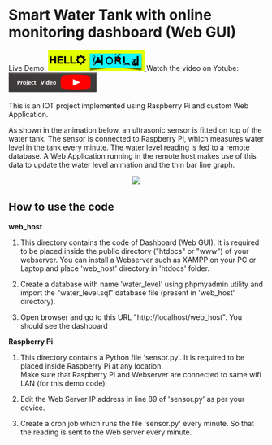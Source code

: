 # Smart Water Tank with online monitoring dashboard (Web GUI)
<p align="left">
Live Demo: <a href='https://helloworld.co.in/water-tank' target='_blank'>
   <img src='https://github.com/jiteshsaini/files/blob/main/img/logo3.gif' height='40px'>
</a> Watch the video on Yotube: 
<a href='https://youtu.be/7uLuwq3Zd_M' target='_blank'>
   <img src='https://github.com/jiteshsaini/files/blob/main/img/btn_youtube.png' height='40px'>
</a>
</p>

This is an IOT project implemented using Raspberry Pi and custom Web Application. 

As shown in the animation below, an ultrasonic sensor is fitted on top of the water tank. The sensor is connected to Raspberry Pi, which measures water level in the tank every minute. The water level reading is fed to a remote database. A Web Application running in the remote host makes use of this data to update the water level animation and the thin bar line graph.

<p align="center">
   <img src="https://helloworld.co.in/custom_php/img/watertank_overview.gif">
</p>

## How to use the code

**web_host**
1. This directory contains the code of Dashboard (Web GUI). It is required to be placed inside the public directory ("htdocs" or "www") of your webserver.
You can install a Webserver such as XAMPP on your PC or Laptop and place 'web_host' directory in 'htdocs' folder.<br>

2. Create a database with name 'water_level' using phpmyadmin utility and import the "water_level.sql" database file (present in 'web_host' directory). <br>

3. Open browser and go to this URL "http://localhost/web_host". You should see the dashboard<br>

**Raspberry Pi**

1. This directory contains a Python file 'sensor.py'. It is required to be placed inside Raspberry Pi at any location.<br> Make sure that Raspberry Pi and Webserver are connected to same wifi LAN (for this demo code).<br>

2. Edit the Web Server IP address in line 89 of 'sensor.py' as per your device.<br>

3. Create a cron job which runs the file 'sensor.py' every minute. So that the reading is sent to the Web server every minute.<br>

